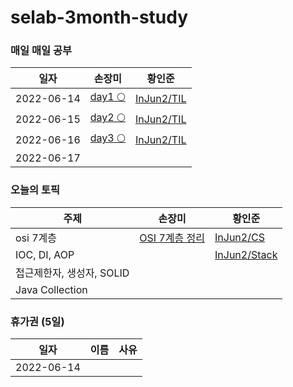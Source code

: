 # selab-3month-study

### 매일 매일 공부
|일자|손장미|황인준|
|---|---|---|
|2022-06-14|[day1 🌕](https://velog.io/@newbiekim/day1-00l6xhnd)|[InJun2/TIL](https://github.com/InJun2/TIL/tree/main/todo-list/2022/06)|
|2022-06-15|[day2 🌕](https://velog.io/@newbiekim/day2-ib73kup2)|[InJun2/TIL](https://github.com/InJun2/TIL/tree/main/todo-list/2022/06)|
|2022-06-16|[day3 🌕](https://velog.io/@newbiekim/day3-q36l7vzk)|[InJun2/TIL](https://github.com/InJun2/TIL/tree/main/todo-list/2022/06)|
|2022-06-17|||



<!--
|테스트1|테스트2|테스트3|
|테스트1|테스트2|테스트3|
-->

### 오늘의 토픽
|주제|손장미|황인준|
|---|---|---|
|osi 7계층|[OSI 7계층 정리](https://unequaled-peach-7e5.notion.site/OSI-7-73ec37a6550c44a0b078a83525e53b53)|[InJun2/CS](https://github.com/InJun2/TIL/blob/main/CS-topic/network/OSI-7Layer.md)|
|IOC, DI, AOP||[InJun2/Stack](https://github.com/InJun2/TIL/blob/main/Stack/Spring/IOC-DI-AOP.md)|
|접근제한자, 생성자, SOLID|||
|Java Collection|||

### 휴가권 (5일)
|일자|이름|사유|
|---|---|---|
|2022-06-14|||

